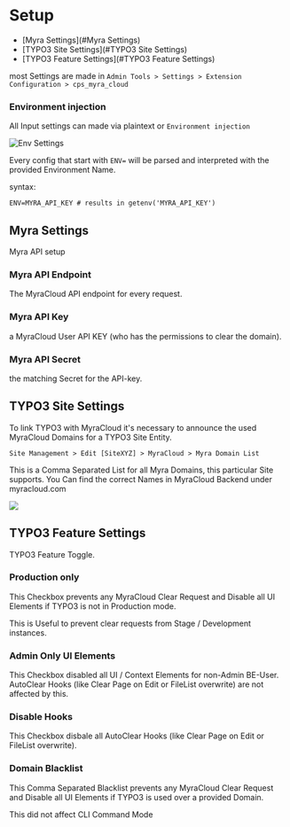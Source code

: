 # Setup

* [Myra Settings](#Myra Settings)
* [TYPO3 Site Settings](#TYPO3 Site Settings)
* [TYPO3 Feature Settings](#TYPO3 Feature Settings)

most Settings are made in
`Admin Tools > Settings > Extension Configuration > cps_myra_cloud`


### Environment injection
All Input settings can made via plaintext or `Environment injection`

![Env Settings](img/env_inject.png)

Every config that start with `ENV=` will be parsed and interpreted with the provided Environment Name.

syntax:
```dotenv
ENV=MYRA_API_KEY # results in getenv('MYRA_API_KEY')
```

## Myra Settings

Myra API setup

### Myra API Endpoint

The MyraCloud API endpoint for every request.

### Myra API Key

a MyraCloud User API KEY (who has the permissions to clear the domain).

### Myra API Secret

the matching Secret for the API-key.

## TYPO3 Site Settings

To link TYPO3 with MyraCloud it's necessary to announce the used MyraCloud Domains for a TYPO3 Site Entity.

`Site Management > Edit [SiteXYZ] > MyraCloud > Myra Domain List`

This is a Comma Separated List for all Myra Domains, this particular Site supports.
You Can find the correct Names in MyraCloud Backend under myracloud.com

![](img/myra_websites.png)

## TYPO3 Feature Settings

TYPO3 Feature Toggle.

### Production only

This Checkbox prevents any MyraCloud Clear Request and Disable all UI Elements if TYPO3 is not in Production mode.

This is Useful to prevent clear requests from Stage / Development instances.

### Admin Only UI Elements

This Checkbox disabled all UI / Context Elements for non-Admin BE-User.
AutoClear Hooks (like Clear Page on Edit or FileList overwrite) are not affected by this.

### Disable Hooks

This Checkbox disbale all AutoClear Hooks (like Clear Page on Edit or FileList overwrite).

### Domain Blacklist

This Comma Separated Blacklist prevents any MyraCloud Clear Request and Disable all UI Elements if TYPO3 is used over a provided Domain.

This did not affect CLI Command Mode
